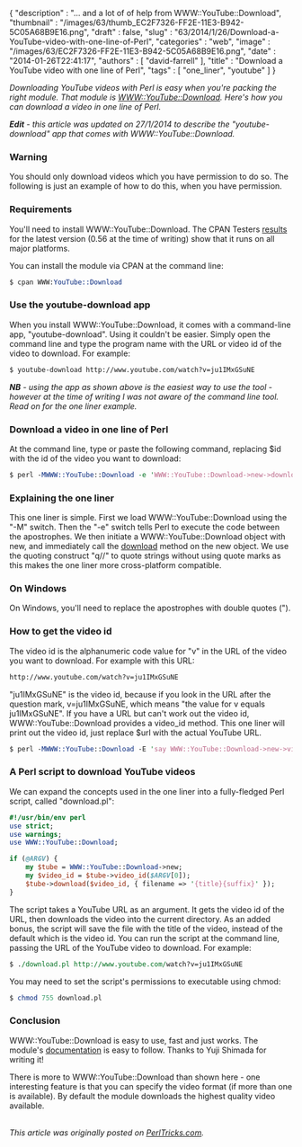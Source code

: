 {
   "description" : "... and a lot of of help from WWW::YouTube::Download",
   "thumbnail" : "/images/63/thumb_EC2F7326-FF2E-11E3-B942-5C05A68B9E16.png",
   "draft" : false,
   "slug" : "63/2014/1/26/Download-a-YouTube-video-with-one-line-of-Perl",
   "categories" : "web",
   "image" : "/images/63/EC2F7326-FF2E-11E3-B942-5C05A68B9E16.png",
   "date" : "2014-01-26T22:41:17",
   "authors" : [
      "david-farrell"
   ],
   "title" : "Download a YouTube video with one line of Perl",
   "tags" : [
      "one_liner",
      "youtube"
   ]
}


*Downloading YouTube videos with Perl is easy when you're packing the right module. That module is [WWW::YouTube::Download](https://metacpan.org/pod/WWW::YouTube::Download). Here's how you can download a video in one line of Perl.*

***Edit** - this article was updated on 27/1/2014 to describe the "youtube-download" app that comes with WWW::YouTube::Download.*

### Warning

You should only download videos which you have permission to do so. The following is just an example of how to do this, when you have permission.

### Requirements

You'll need to install WWW::YouTube::Download. The CPAN Testers [results](http://matrix.cpantesters.org/?dist=WWW-YouTube-Download+0.56) for the latest version (0.56 at the time of writing) show that it runs on all major platforms.

You can install the module via CPAN at the command line:

```perl
$ cpan WWW:YouTube::Download
```

### Use the youtube-download app

When you install WWW::YouTube::Download, it comes with a command-line app, "youtube-download". Using it couldn't be easier. Simply open the command line and type the program name with the URL or video id of the video to download. For example:

```perl
$ youtube-download http://www.youtube.com/watch?v=ju1IMxGSuNE
```

***NB** - using the app as shown above is the easiest way to use the tool - however at the time of writing I was not aware of the command line tool. Read on for the one liner example.*

### Download a video in one line of Perl

At the command line, type or paste the following command, replacing $id with the id of the video you want to download:

```perl
$ perl -MWWW::YouTube::Download -e 'WWW::YouTube::Download->new->download(q/$id/)'
```

### Explaining the one liner

This one liner is simple. First we load WWW::YouTube::Download using the "-M" switch. Then the "-e" switch tells Perl to execute the code between the apostrophes. We then initiate a WWW::YouTube::Download object with new, and immediately call the [download](https://metacpan.org/pod/WWW::YouTube::Download#download-video_id-args) method on the new object. We use the quoting construct "q//" to quote strings without using quote marks as this makes the one liner more cross-platform compatible.

### On Windows

On Windows, you'll need to replace the apostrophes with double quotes (").

### How to get the video id

The video id is the alphanumeric code value for "v" in the URL of the video you want to download. For example with this URL:

```perl
http://www.youtube.com/watch?v=ju1IMxGSuNE
```

"ju1IMxGSuNE" is the video id, because if you look in the URL after the question mark, v=ju1IMxGSuNE, which means "the value for v equals ju1IMxGSuNE". If you have a URL but can't work out the video id, WWW::YouTube::Download provides a video\_id method. This one liner will print out the video id, just replace $url with the actual YouTube URL.

```perl
$ perl -MWWW::YouTube::Download -E 'say WWW::YouTube::Download->new->video_id(q{$url})'
```

### A Perl script to download YouTube videos

We can expand the concepts used in the one liner into a fully-fledged Perl script, called "download.pl":

```perl
#!/usr/bin/env perl
use strict;
use warnings;
use WWW::YouTube::Download;

if (@ARGV) {
    my $tube = WWW::YouTube::Download->new;
    my $video_id = $tube->video_id($ARGV[0]);
    $tube->download($video_id, { filename => '{title}{suffix}' }); 
}
```

The script takes a YouTube URL as an argument. It gets the video id of the URL, then downloads the video into the current directory. As an added bonus, the script will save the file with the title of the video, instead of the default which is the video id. You can run the script at the command line, passing the URL of the YouTube video to download. For example:

```perl
$ ./download.pl http://www.youtube.com/watch?v=ju1IMxGSuNE
```

You may need to set the script's permissions to executable using chmod:

```perl
$ chmod 755 download.pl
```

### Conclusion

WWW::YouTube::Download is easy to use, fast and just works. The module's [documentation](https://metacpan.org/pod/WWW::YouTube::Download) is easy to follow. Thanks to Yuji Shimada for writing it!

There is more to WWW::YouTube::Download than shown here - one interesting feature is that you can specify the video format (if more than one is available). By default the module downloads the highest quality video available.

\
*This article was originally posted on [PerlTricks.com](http://perltricks.com).*
